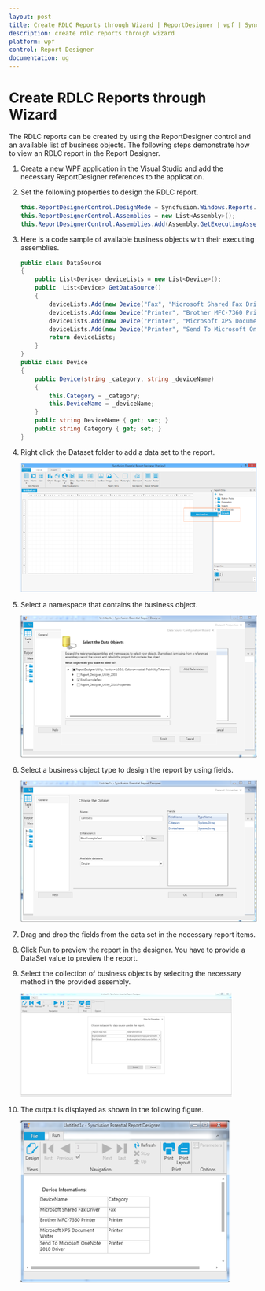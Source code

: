 ```yaml
---
layout: post
title: Create RDLC Reports through Wizard | ReportDesigner | wpf | Syncfusion
description: create rdlc reports through wizard
platform: wpf
control: Report Designer
documentation: ug
---
```


# Create RDLC Reports through Wizard

The RDLC reports can be created by using the ReportDesigner control and an available list of business objects. The following steps demonstrate how to view an RDLC report in the Report Designer.

1. Create a new WPF application in the Visual Studio and add the necessary ReportDesigner references to the application.

2. Set the following properties to design the RDLC report.

   ~~~ csharp
   this.ReportDesignerControl.DesignMode = Syncfusion.Windows.Reports.Designer.DesignMode.RDLC;
   this.ReportDesignerControl.Assemblies = new List<Assembly>();            
   this.ReportDesignerControl.Assemblies.Add(Assembly.GetExecutingAssembly());
   ~~~

3. Here is a code sample of available business objects with their executing assemblies.

   ~~~ csharp
   public class DataSource
   {        
       public List<Device> deviceLists = new List<Device>();     
       public  List<Device> GetDataSource()
       {
           deviceLists.Add(new Device("Fax", "Microsoft Shared Fax Driver"));
           deviceLists.Add(new Device("Printer", "Brother MFC-7360 Printer"));
           deviceLists.Add(new Device("Printer", "Microsoft XPS Document Writer"));
           deviceLists.Add(new Device("Printer", "Send To Microsoft OneNote 2010 Driver"));
           return deviceLists;
       }
   }
   public class Device
   {
       public Device(string _category, string _deviceName)
       {
           this.Category = _category;
           this.DeviceName = _deviceName;
       }
       public string DeviceName { get; set; }
       public string Category { get; set; }
   }
   ~~~

4. Right click the Dataset folder to add a data set to the report. 

   ![](Create-RDLC-Reports-through-Wizard_images/Create-RDLC-Reports-through-Wizard_img1.png)

5. Select a namespace that contains the business object.

   ![](Create-RDLC-Reports-through-Wizard_images/Create-RDLC-Reports-through-Wizard_img2.png)

6. Select a business object type to design the report by using fields.

   ![](Create-RDLC-Reports-through-Wizard_images/Create-RDLC-Reports-through-Wizard_img3.png)

7. Drag and drop the fields from the data set in the necessary report items.

8. Click Run to preview the report in the designer. You have to provide a DataSet value to preview the report.

9. Select the collection of business objects by selecitng the necessary method in the provided assembly.

   ![](Create-RDLC-Reports-through-Wizard_images/Create-RDLC-Reports-through-Wizard_img4.png)

10. The output is displayed as shown in the following figure.

    ![](Create-RDLC-Reports-through-Wizard_images/Create-RDLC-Reports-through-Wizard_img5.png)



